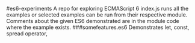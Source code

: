 #es6-experiments
A repo for exploring ECMAScript 6
index.js runs all the examples or selected examples can be run from their respective module. Comments about the given ES6 demonstrated are in the module code where the example exists.
###somefeatures.es6
Demonstrates let, const, spread operator,